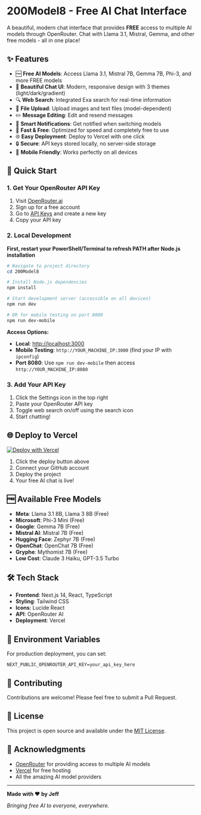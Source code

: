 # 200Model8 - Free AI Chat Interface

A beautiful, modern chat interface that provides **FREE** access to multiple AI models through OpenRouter. Chat with Llama 3.1, Mistral, Gemma, and other free models - all in one place!

## ✨ Features

- 🆓 **Free AI Models**: Access Llama 3.1, Mistral 7B, Gemma 7B, Phi-3, and more FREE models
- 💬 **Beautiful Chat UI**: Modern, responsive design with 3 themes (light/dark/gradient)
- 🔍 **Web Search**: Integrated Exa search for real-time information
- 📁 **File Upload**: Upload images and text files (model-dependent)
- ✏️ **Message Editing**: Edit and resend messages
- 🔔 **Smart Notifications**: Get notified when switching models
- 🚀 **Fast & Free**: Optimized for speed and completely free to use
- 🌐 **Easy Deployment**: Deploy to Vercel with one click
- 🔒 **Secure**: API keys stored locally, no server-side storage
- 📱 **Mobile Friendly**: Works perfectly on all devices

## 🚀 Quick Start

### 1. Get Your OpenRouter API Key

1. Visit [OpenRouter.ai](https://openrouter.ai)
2. Sign up for a free account
3. Go to [API Keys](https://openrouter.ai/keys) and create a new key
4. Copy your API key

### 2. Local Development

**First, restart your PowerShell/Terminal to refresh PATH after Node.js installation**

```powershell
# Navigate to project directory
cd 200Model8

# Install Node.js dependencies
npm install

# Start development server (accessible on all devices)
npm run dev

# OR for mobile testing on port 8080
npm run dev-mobile
```

**Access Options:**
- **Local**: [http://localhost:3000](http://localhost:3000)
- **Mobile Testing**: `http://YOUR_MACHINE_IP:3000` (find your IP with `ipconfig`)
- **Port 8080**: Use `npm run dev-mobile` then access `http://YOUR_MACHINE_IP:8080`

### 3. Add Your API Key

1. Click the Settings icon in the top right
2. Paste your OpenRouter API key
3. Toggle web search on/off using the search icon
4. Start chatting!

## 🌐 Deploy to Vercel

[![Deploy with Vercel](https://vercel.com/button)](https://vercel.com/new/clone?repository-url=https://github.com/yourusername/200Model8)

1. Click the deploy button above
2. Connect your GitHub account
3. Deploy the project
4. Your free AI chat is live!

## 🆓 Available Free Models

- **Meta**: Llama 3.1 8B, Llama 3 8B (Free)
- **Microsoft**: Phi-3 Mini (Free)
- **Google**: Gemma 7B (Free)
- **Mistral AI**: Mistral 7B (Free)
- **Hugging Face**: Zephyr 7B (Free)
- **OpenChat**: OpenChat 7B (Free)
- **Gryphe**: Mythomist 7B (Free)
- **Low Cost**: Claude 3 Haiku, GPT-3.5 Turbo

## 🛠️ Tech Stack

- **Frontend**: Next.js 14, React, TypeScript
- **Styling**: Tailwind CSS
- **Icons**: Lucide React
- **API**: OpenRouter AI
- **Deployment**: Vercel

## 📝 Environment Variables

For production deployment, you can set:

```env
NEXT_PUBLIC_OPENROUTER_API_KEY=your_api_key_here
```

## 🤝 Contributing

Contributions are welcome! Please feel free to submit a Pull Request.

## 📄 License

This project is open source and available under the [MIT License](LICENSE).

## 🙏 Acknowledgments

- [OpenRouter](https://openrouter.ai) for providing access to multiple AI models
- [Vercel](https://vercel.com) for free hosting
- All the amazing AI model providers

---

**Made with ❤️ by Jeff**

*Bringing free AI to everyone, everywhere.*
